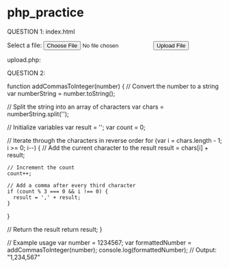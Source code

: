 # php_practice
QUESTION 1:
index.html
<!DOCTYPE html>
<html>
<head>
    <title>File Upload</title>
</head>
<body>
    <form action="upload.php" method="POST" enctype="multipart/form-data">
        <label for="file">Select a file:</label>
        <input type="file" name="file" id="file">
        <input type="submit" value="Upload File">
    </form>
</body>
</html>


upload.php:

<?php
$target_dir = "C:/xampp/htdocs/cwharry/";
$target_file = $target_dir . basename($_FILES["file"]["name"]);

// if everything is ok, try to upload file
{
  if (move_uploaded_file($_FILES["file"]["tmp_name"], $target_file)) {
    echo "The file "." has been uploaded.";
  } else {
    echo "Sorry, there was an error uploading your file.";
  }
}
?>



QUESTION 2:

function addCommasToInteger(number) {
  // Convert the number to a string
  var numberString = number.toString();

  // Split the string into an array of characters
  var chars = numberString.split('');

  // Initialize variables
  var result = '';
  var count = 0;

  // Iterate through the characters in reverse order
  for (var i = chars.length - 1; i >= 0; i--) {
    // Add the current character to the result
    result = chars[i] + result;

    // Increment the count
    count++;

    // Add a comma after every third character
    if (count % 3 === 0 && i !== 0) {
      result = ',' + result;
    }
  }

  // Return the result
  return result;
}

// Example usage
var number = 1234567;
var formattedNumber = addCommasToInteger(number);
console.log(formattedNumber); // Output: "1,234,567"
